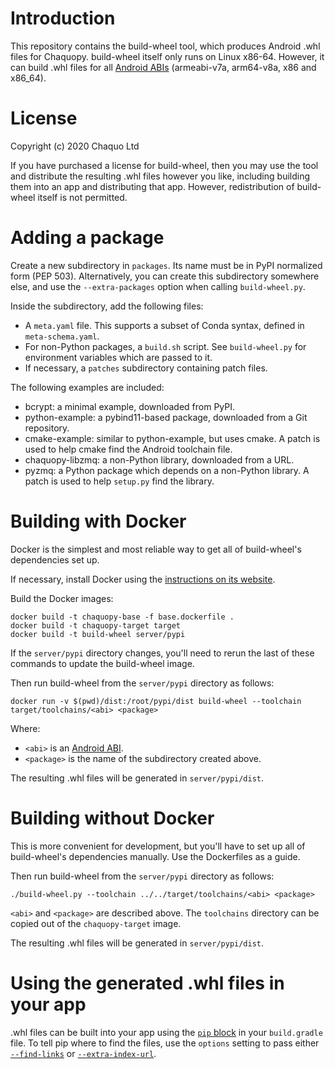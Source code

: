 # Introduction

This repository contains the build-wheel tool, which produces Android .whl files for Chaquopy.
build-wheel itself only runs on Linux x86-64. However, it can build .whl files for all [Android
ABIs](https://developer.android.com/ndk/guides/abis) (armeabi-v7a, arm64-v8a, x86 and x86_64).


# License

Copyright (c) 2020 Chaquo Ltd

If you have purchased a license for build-wheel, then you may use the tool and distribute the
resulting .whl files however you like, including building them into an app and distributing
that app. However, redistribution of build-wheel itself is not permitted.


# Adding a package

Create a new subdirectory in `packages`. Its name must be in PyPI normalized form (PEP 503).
Alternatively, you can create this subdirectory somewhere else, and use the `--extra-packages`
option when calling `build-wheel.py`.

Inside the subdirectory, add the following files:

* A `meta.yaml` file. This supports a subset of Conda syntax, defined in `meta-schema.yaml`.
* For non-Python packages, a `build.sh` script. See `build-wheel.py` for environment variables
  which are passed to it.
* If necessary, a `patches` subdirectory containing patch files.

The following examples are included:

* bcrypt: a minimal example, downloaded from PyPI.
* python-example: a pybind11-based package, downloaded from a Git repository.
* cmake-example: similar to python-example, but uses cmake. A patch is used to help cmake find
  the Android toolchain file.
* chaquopy-libzmq: a non-Python library, downloaded from a URL.
* pyzmq: a Python package which depends on a non-Python library. A patch is used to help
  `setup.py` find the library.


# Building with Docker

Docker is the simplest and most reliable way to get all of build-wheel's dependencies set up.

If necessary, install Docker using the [instructions on its
website](https://docs.docker.com/install/#supported-platforms).

Build the Docker images:

    docker build -t chaquopy-base -f base.dockerfile .
    docker build -t chaquopy-target target
    docker build -t build-wheel server/pypi

If the `server/pypi` directory changes, you'll need to rerun the last of these commands to
update the build-wheel image.

Then run build-wheel from the `server/pypi` directory as follows:

    docker run -v $(pwd)/dist:/root/pypi/dist build-wheel --toolchain target/toolchains/<abi> <package>

Where:

* `<abi>` is an [Android ABI](https://developer.android.com/ndk/guides/abis).
* `<package>` is the name of the subdirectory created above.

The resulting .whl files will be generated in `server/pypi/dist`.


# Building without Docker

This is more convenient for development, but you'll have to set up all of build-wheel's
dependencies manually. Use the Dockerfiles as a guide.

Then run build-wheel from the `server/pypi` directory as follows:

    ./build-wheel.py --toolchain ../../target/toolchains/<abi> <package>

`<abi>` and `<package>` are described above. The `toolchains` directory can be copied out of
the `chaquopy-target` image.

The resulting .whl files will be generated in `server/pypi/dist`.


# Using the generated .whl files in your app

.whl files can be built into your app using the [`pip`
block](https://chaquo.com/chaquopy/doc/current/android.html#requirements) in your
`build.gradle` file. To tell pip where to find the files, use the `options` setting to pass
either [`--find-links`](https://pip.pypa.io/en/stable/reference/pip_install/#cmdoption-f) or
[`--extra-index-url`](https://pip.pypa.io/en/stable/reference/pip_install/#cmdoption-extra-index-url).
